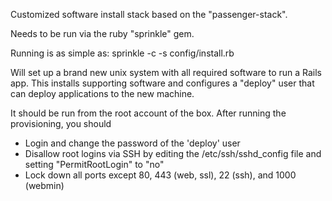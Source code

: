 Customized software install stack based on the "passenger-stack".

Needs to be run via the ruby "sprinkle" gem.

Running is as simple as:
  sprinkle -c -s config/install.rb
  
Will set up a brand new unix system with all required software to run a Rails app.
This installs supporting software and configures a "deploy" user that can deploy applications to the new machine.

It should be run from the root account of the box.
After running the provisioning, you should

* Login and change the password of the 'deploy' user
* Disallow root logins via SSH by editing the /etc/ssh/sshd_config file and setting "PermitRootLogin" to "no"
* Lock down all ports except 80, 443 (web, ssl), 22 (ssh), and 1000 (webmin)
